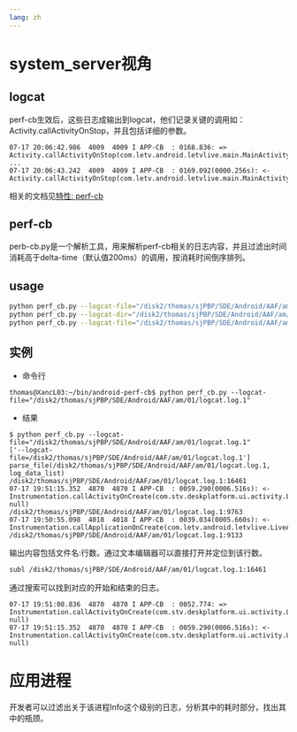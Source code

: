 ```yaml
---
lang: zh
---
```

# system_server视角
## logcat
perf-cb生效后，这些日志成输出到logcat，他们记录关键的调用如：Activity.callActivityOnStop，并且包括详细的参数。
```
07-17 20:06:42.986  4009  4009 I APP-CB  : 0168.836: => Activity.callActivityOnStop(com.letv.android.letvlive.main.MainActivity@1cd070be)
...
07-17 20:06:43.242  4009  4009 I APP-CB  : 0169.092(0000.256s): <- Activity.callActivityOnStop(com.letv.android.letvlive.main.MainActivity@1cd070be)
```
相关的文档见[特性: perf-cb](http://wiki.letv.cn/pages/viewpage.action?pageId=82812910)
## perf-cb
perb-cb.py是一个解析工具，用来解析perf-cb相关的日志内容，并且过滤出时间消耗高于delta-time（默认值200ms）的调用，按消耗时间倒序排列。
## usage
```bash
python perf_cb.py --logcat-file="/disk2/thomas/sjPBP/SDE/Android/AAF/am/01/logcat.log.1"
python perf_cb.py --logcat-dir="/disk2/thomas/sjPBP/SDE/Android/AAF/am/01"
python perf_cb.py --logcat-file="/disk2/thomas/sjPBP/SDE/Android/AAF/am/01/logcat.log.1" --logcat-dir="/disk2/thomas/sjPBP/SDE/Android/AAF/am/01"
```
## 实例
+ 命令行
```
thomas@XancL03:~/bin/android-perf-cb$ python perf_cb.py --logcat-file="/disk2/thomas/sjPBP/SDE/Android/AAF/am/01/logcat.log.1"
```
+ 结果
```
$ python perf_cb.py --logcat-file="/disk2/thomas/sjPBP/SDE/Android/AAF/am/01/logcat.log.1"
['--logcat-file=/disk2/thomas/sjPBP/SDE/Android/AAF/am/01/logcat.log.1']
parse_file(/disk2/thomas/sjPBP/SDE/Android/AAF/am/01/logcat.log.1, log_data_list)
/disk2/thomas/sjPBP/SDE/Android/AAF/am/01/logcat.log.1:16461
07-17 19:51:15.352  4870  4870 I APP-CB  : 0059.290(0006.516s): <- Instrumentation.callActivityOnCreate(com.stv.deskplatform.ui.activity.Launcher@29658b18, null)
/disk2/thomas/sjPBP/SDE/Android/AAF/am/01/logcat.log.1:9763
07-17 19:50:55.098  4018  4018 I APP-CB  : 0039.034(0005.660s): <- Instrumentation.callApplicationOnCreate(com.letv.android.letvlive.LiveAppApplication@2e5a9472)
/disk2/thomas/sjPBP/SDE/Android/AAF/am/01/logcat.log.1:9133
```
输出内容包括文件名:行数。通过文本编辑器可以直接打开并定位到该行数。
```bash
subl /disk2/thomas/sjPBP/SDE/Android/AAF/am/01/logcat.log.1:16461
```
通过搜索可以找到对应的开始和结束的日志。
```
07-17 19:51:08.836  4870  4870 I APP-CB  : 0052.774: => Instrumentation.callActivityOnCreate(com.stv.deskplatform.ui.activity.Launcher@29658b18, null)
07-17 19:51:15.352  4870  4870 I APP-CB  : 0059.290(0006.516s): <- Instrumentation.callActivityOnCreate(com.stv.deskplatform.ui.activity.Launcher@29658b18, null)
```
# 应用进程
开发者可以过滤出关于该进程Info这个级别的日志，分析其中的耗时部分，找出其中的瓶颈。
